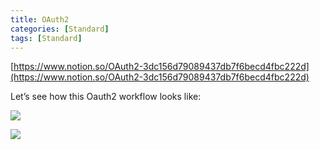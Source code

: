 ```yaml
---
title: OAuth2
categories: [Standard]
tags: [Standard]
---
```


[https://www.notion.so/OAuth2-3dc156d79089437db7f6becd4fbc222d](https://www.notion.so/OAuth2-3dc156d79089437db7f6becd4fbc222d)


Let’s see how this Oauth2 workflow looks like:


![](https://prod-files-secure.s3.us-west-2.amazonaws.com/9960fb2a-b75e-4bea-a8f9-b00925db1215/3bce41e0-99e8-4ebd-9701-e2bc9cbb79a2/Untitled.png?X-Amz-Algorithm=AWS4-HMAC-SHA256&X-Amz-Content-Sha256=UNSIGNED-PAYLOAD&X-Amz-Credential=ASIAZI2LB466ZJ3CAUQQ%2F20250828%2Fus-west-2%2Fs3%2Faws4_request&X-Amz-Date=20250828T202438Z&X-Amz-Expires=3600&X-Amz-Security-Token=IQoJb3JpZ2luX2VjEFQaCXVzLXdlc3QtMiJHMEUCIGisJ%2BYqEVExWbse55GzGLtbossHw0LFivwUQNZwBrLSAiEAoRe7ITv9Z03qqs8%2B9ZPghN7XM51wTJ678ZHrgNFtU8sqiAQIrf%2F%2F%2F%2F%2F%2F%2F%2F%2F%2FARAAGgw2Mzc0MjMxODM4MDUiDKRUlCdirf8%2Bo2YG%2BCrcAx3TFIzquYxLL7uuU6Tj0CQz7KZe%2FTz0f167kRQONBpP8PgekZd7LfXypZspNjV6%2BNCrfRAlMq5ZiTUVrGmqlp4OEWtkdoKBiabcJnrgsXNWz5qivnBEc4WXViEWP40VSa37Oxrwt3L2b%2Ba4G%2BnD1ez%2BjWTMpf%2FWjIUWO3lMSver21V7hF%2BHAUX4HiHPX0uyJ8xSEalfeejSM4N%2FrQhW0bkEewGwCICoUSLPsfab2aQsxcWw9MNSG7f%2Fzh%2FJoYGoxH1aiLEJrjBURx7VEk4EqTxixl8Hjhk2VHsX%2FqBOBzuUDaLow8F1YvPsDp0TEcAFcYeKMsQabThbG1ptlNd0qJuWSqOqSIl%2BcslsDsi26eR2R5VOjKvUEvztA5KX1P%2B6M29cOtVzfnsekizwAe%2FBkKUkoZd2KceERnrUwF3jGfUi2ZFKNbyqdxMzC7raGYWQdlGIJL5QKZDS%2F0XmTqhnwHvov%2FSFBlI%2BDVGOjQus9U5vjEs6i4c22NwXdWTAXVG4l0SxQJKLUpV1xTT5CBO761GEDtSOOyB5RtcM4SZloTA1Xdkb4Env47dZ8OQ%2Be7tHr%2FWQ6EKe%2BP%2BDJwGQTvfDmXf9A1TLOEZMP5dZo%2Brc7K8PNW3KjfWz9BYsykFMMOLxwsUGOqUBalYzLPFqrStB7RKCJlW37JD7edRaVABHwTc8tGyDhWJNvNjWNRzprd04ESHbfzPxDFanTmmVSL5Tzz6n1W%2BTSmvnZaEt5VxeFMQ3Ibo2hHkG8%2BotR%2BWWu%2Fxpj%2FlJEMueYzZt6kO5sWZBTFmKSrFPiBENyycq5l%2FmIGic9QXiKqXMrjTFEk5krcD0klb2drEj3IbjABEkG6sL2i8d45OqoRpaRzBo&X-Amz-Signature=74f1664938b69d2297582305d720ae85c378ef372cab7af81f1f5e6bbedb8da0&X-Amz-SignedHeaders=host&x-amz-checksum-mode=ENABLED&x-id=GetObject)


![](https://prod-files-secure.s3.us-west-2.amazonaws.com/9960fb2a-b75e-4bea-a8f9-b00925db1215/27d32b66-de43-41de-80f7-7edb81d1190f/Untitled.png?X-Amz-Algorithm=AWS4-HMAC-SHA256&X-Amz-Content-Sha256=UNSIGNED-PAYLOAD&X-Amz-Credential=ASIAZI2LB466ZJ3CAUQQ%2F20250828%2Fus-west-2%2Fs3%2Faws4_request&X-Amz-Date=20250828T202438Z&X-Amz-Expires=3600&X-Amz-Security-Token=IQoJb3JpZ2luX2VjEFQaCXVzLXdlc3QtMiJHMEUCIGisJ%2BYqEVExWbse55GzGLtbossHw0LFivwUQNZwBrLSAiEAoRe7ITv9Z03qqs8%2B9ZPghN7XM51wTJ678ZHrgNFtU8sqiAQIrf%2F%2F%2F%2F%2F%2F%2F%2F%2F%2FARAAGgw2Mzc0MjMxODM4MDUiDKRUlCdirf8%2Bo2YG%2BCrcAx3TFIzquYxLL7uuU6Tj0CQz7KZe%2FTz0f167kRQONBpP8PgekZd7LfXypZspNjV6%2BNCrfRAlMq5ZiTUVrGmqlp4OEWtkdoKBiabcJnrgsXNWz5qivnBEc4WXViEWP40VSa37Oxrwt3L2b%2Ba4G%2BnD1ez%2BjWTMpf%2FWjIUWO3lMSver21V7hF%2BHAUX4HiHPX0uyJ8xSEalfeejSM4N%2FrQhW0bkEewGwCICoUSLPsfab2aQsxcWw9MNSG7f%2Fzh%2FJoYGoxH1aiLEJrjBURx7VEk4EqTxixl8Hjhk2VHsX%2FqBOBzuUDaLow8F1YvPsDp0TEcAFcYeKMsQabThbG1ptlNd0qJuWSqOqSIl%2BcslsDsi26eR2R5VOjKvUEvztA5KX1P%2B6M29cOtVzfnsekizwAe%2FBkKUkoZd2KceERnrUwF3jGfUi2ZFKNbyqdxMzC7raGYWQdlGIJL5QKZDS%2F0XmTqhnwHvov%2FSFBlI%2BDVGOjQus9U5vjEs6i4c22NwXdWTAXVG4l0SxQJKLUpV1xTT5CBO761GEDtSOOyB5RtcM4SZloTA1Xdkb4Env47dZ8OQ%2Be7tHr%2FWQ6EKe%2BP%2BDJwGQTvfDmXf9A1TLOEZMP5dZo%2Brc7K8PNW3KjfWz9BYsykFMMOLxwsUGOqUBalYzLPFqrStB7RKCJlW37JD7edRaVABHwTc8tGyDhWJNvNjWNRzprd04ESHbfzPxDFanTmmVSL5Tzz6n1W%2BTSmvnZaEt5VxeFMQ3Ibo2hHkG8%2BotR%2BWWu%2Fxpj%2FlJEMueYzZt6kO5sWZBTFmKSrFPiBENyycq5l%2FmIGic9QXiKqXMrjTFEk5krcD0klb2drEj3IbjABEkG6sL2i8d45OqoRpaRzBo&X-Amz-Signature=fe48f0d3705b930d0446f307708d6c8dbf5caaee1991d0203a5f5c89d3c33067&X-Amz-SignedHeaders=host&x-amz-checksum-mode=ENABLED&x-id=GetObject)

